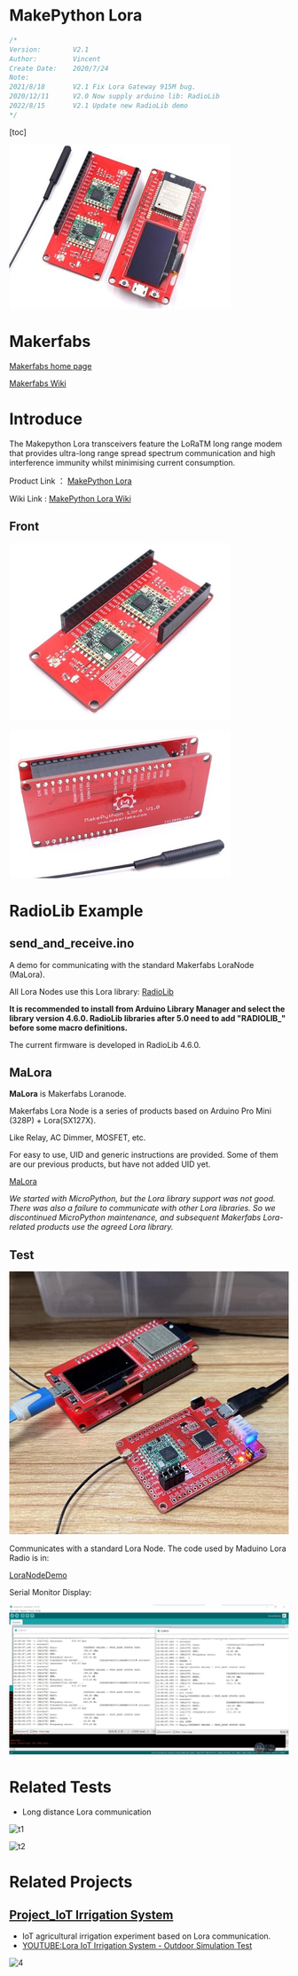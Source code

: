 # MakePython Lora

```c++
/*
Version:		V2.1
Author:			Vincent
Create Date:	2020/7/24
Note:
2021/8/18		V2.1 Fix Lora Gateway 915M bug.
2020/12/11		V2.0 Now supply arduino lib: RadioLib
2022/8/15		V2.1 Update new RadioLib demo
*/
```

[toc]

![main2](md_pic/main2.jpg)

# Makerfabs

[Makerfabs home page](https://www.makerfabs.com/)

[Makerfabs Wiki](https://wiki.makerfabs.com/)



# Introduce

The Makepython Lora transceivers feature the LoRaTM long range modem that provides ultra-long range spread spectrum communication and high interference immunity whilst minimising current consumption.

Product Link ： [MakePython Lora](https://www.makerfabs.com/esp32-lora-gateway.html)

Wiki Link : [MakePython Lora Wiki](https://wiki.makerfabs.com/MaESP_ESP32_Lora_Gateway.html)

## Front

![main](md_pic/main.jpg)

![back](md_pic/back.jpg)

# RadioLib Example

## send_and_receive.ino

A demo for communicating with the standard Makerfabs LoraNode (MaLora).

All Lora Nodes use this Lora library: [RadioLib](https://github.com/jgromes/RadioLib)

**It is recommended to install from Arduino Library Manager and select the library version 4.6.0. RadioLib libraries after 5.0 need to add "RADIOLIB_" before some macro definitions.**

The current firmware is developed in RadioLib 4.6.0.

## MaLora

**MaLora** is Makerfabs Loranode.

Makerfabs Lora Node is a series of products based on Arduino Pro Mini (328P) + Lora(SX127X). 

Like Relay, AC Dimmer, MOSFET, etc.

For easy to use, UID and generic instructions are provided. Some of them are our previous products, but have not added UID yet. 

[MaLora](https://github.com/Makerfabs/Makerfabs_MaLora)

*We started with MicroPython, but the Lora library support was not good. There was also a failure to communicate with other Lora libraries. So we discontinued MicroPython maintenance, and subsequent Makerfabs Lora-related products use the agreed Lora library.*

## Test

![](md_pic/test.jpg)

Communicates with a standard Lora Node. The code used by Maduino Lora Radio is in:

 [LoraNodeDemo](https://github.com/Makerfabs/Makerfabs_MaLora/tree/main/MaduinoLoraRadio/firmware/LoraNodeDemo)

Serial Monitor Display:

![](md_pic/serial.jpg)



# Related Tests

- Long distance Lora communication

![t1](md_pic/t1.jpg)

![t2](md_pic/t2.jpg)

# Related Projects

## [Project_IoT Irrigation System](https://github.com/Makerfabs/Project_IoT-Irrigation-System)

- IoT agricultural irrigation experiment based on Lora communication.
- [YOUTUBE:Lora IoT Irrigation System - Outdoor Simulation Test](https://youtu.be/0mY6Ox0YvRk)

![4](md_pic/4.jpg)
